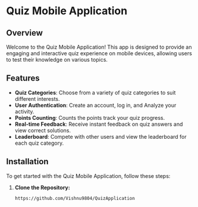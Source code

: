 # Quiz Mobile Application

## Overview

Welcome to the Quiz Mobile Application! This app is designed to provide an engaging and interactive quiz experience on mobile devices, allowing users to test their knowledge on various topics.

## Features

- **Quiz Categories**: Choose from a variety of quiz categories to suit different interests.
- **User Authentication**: Create an account, log in, and Analyze your activity.
- **Points Counting**: Counts the points track your quiz progress.
- **Real-time Feedback**: Receive instant feedback on quiz answers and view correct solutions.
- **Leaderboard**: Compete with other users and view the leaderboard for each quiz category.


## Installation

To get started with the Quiz Mobile Application, follow these steps:

1. **Clone the Repository:**

   ```bash
   https://github.com/Vishnu9804/QuizApplication

